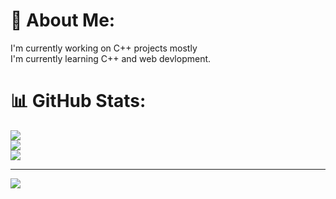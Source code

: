 # 💫 About Me:
I'm currently working on C++ projects mostly<br>I'm currently learning C++ and web devlopment.<br>

# 📊 GitHub Stats:
![](https://github-readme-stats.vercel.app/api?username=lucasisud&theme=dark&hide_border=false&include_all_commits=true&count_private=true)<br/>
![](https://nirzak-streak-stats.vercel.app/?user=lucasisud&theme=dark&hide_border=false)<br/>
![](https://github-readme-stats.vercel.app/api/top-langs/?username=lucasisud&theme=dark&hide_border=false&include_all_commits=true&count_private=true&layout=compact)

---
[![](https://visitcount.itsvg.in/api?id=lucasisud&icon=0&color=0)](https://visitcount.itsvg.in)

<!-- Proudly created with GPRM ( https://gprm.itsvg.in ) -->
